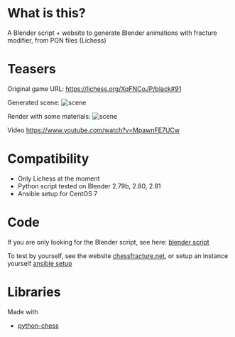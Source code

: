 # What is this?

A Blender script + website to generate Blender animations with fracture modifier, from PGN files (Lichess)

# Teasers

Original game URL: https://lichess.org/XqFNCoJP/black#91

Generated scene:
![scene](./teaser1.png "scene")

Render with some materials:
![scene](./teaser2.png "scene")

Video
https://www.youtube.com/watch?v=MpawnFE7UCw

# Compatibility

* Only Lichess at the moment
* Python script tested on Blender 2.79b, 2.80, 2.81
* Ansible setup for CentOS 7

# Code

If you are only looking for the Blender script, see here: [blender script](blender/chess_fracture.py)

To test by yourself, see the website [chessfracture.net](https://chessfracture.net), or setup an instance yourself [ansible setup](ansible)

# Libraries

Made with
* [python-chess](https://github.com/niklasf/python-chess)
